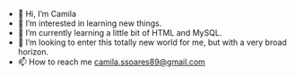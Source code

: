 - 👋 Hi, I’m Camila 
- 👀 I’m interested in learning new things.
- 🌱 I’m currently learning a little bit of HTML and MySQL.
- 💞️ I’m looking to enter this totally new world for me, but with a very broad horizon. 
- 📫 How to reach me camila.ssoares89@gmail.com

<!---
camilassoares89/camilassoares89 is a ✨ special ✨ repository because its `README.md` (this file) appears on your GitHub profile.
You can click the Preview link to take a look at your changes.
--->
